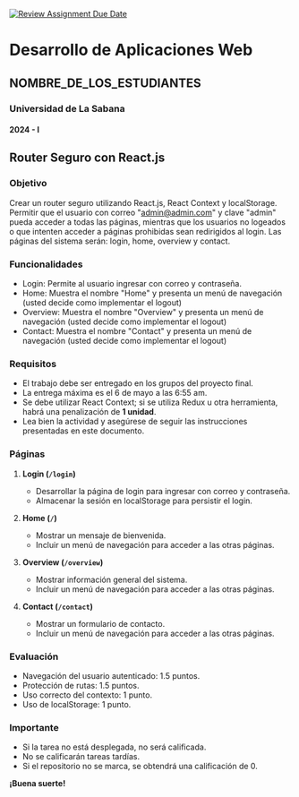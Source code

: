 [![Review Assignment Due Date](https://classroom.github.com/assets/deadline-readme-button-24ddc0f5d75046c5622901739e7c5dd533143b0c8e959d652212380cedb1ea36.svg)](https://classroom.github.com/a/yGCr2kOI)
# Desarrollo de Aplicaciones Web
## NOMBRE_DE_LOS_ESTUDIANTES
### Universidad de La Sabana
#### 2024 - I

## Router Seguro con React.js

### Objetivo
Crear un router seguro utilizando React.js, React Context y localStorage. Permitir que el usuario con correo "admin@admin.com" y clave "admin" pueda acceder a todas las páginas, mientras que los usuarios no logeados o que intenten acceder a páginas prohibidas sean redirigidos al login. Las páginas del sistema serán: login, home, overview y contact.

### Funcionalidades
- Login: Permite al usuario ingresar con correo y contraseña.
- Home: Muestra el nombre "Home" y presenta un menú de navegación (usted decide como implementar el logout)
- Overview: Muestra el nombre "Overview" y presenta un menú de navegación (usted decide como implementar el logout)
- Contact: Muestra el nombre "Contact" y presenta un menú de navegación (usted decide como implementar el logout)

### Requisitos
- El trabajo debe ser entregado en los grupos del proyecto final.
- La entrega máxima es el 6 de mayo a las 6:55 am.
- Se debe utilizar React Context; si se utiliza Redux u otra herramienta, habrá una penalización de **1 unidad**.
- Lea bien la actividad y asegúrese de seguir las instrucciones presentadas en este documento.

### Páginas
1. **Login (`/login`)**
   - Desarrollar la página de login para ingresar con correo y contraseña.
   - Almacenar la sesión en localStorage para persistir el login.

2. **Home (`/`)**
   - Mostrar un mensaje de bienvenida.
   - Incluir un menú de navegación para acceder a las otras páginas.

3. **Overview (`/overview`)**
   - Mostrar información general del sistema.
   - Incluir un menú de navegación para acceder a las otras páginas.

4. **Contact (`/contact`)**
   - Mostrar un formulario de contacto.
   - Incluir un menú de navegación para acceder a las otras páginas.

### Evaluación
- Navegación del usuario autenticado: 1.5 puntos.
- Protección de rutas: 1.5 puntos.
- Uso correcto del contexto: 1 punto.
- Uso de localStorage: 1 punto.

### Importante
- Si la tarea no está desplegada, no será calificada.
- No se calificarán tareas tardías.
- Si el repositorio no se marca, se obtendrá una calificación de 0.

**¡Buena suerte!**

